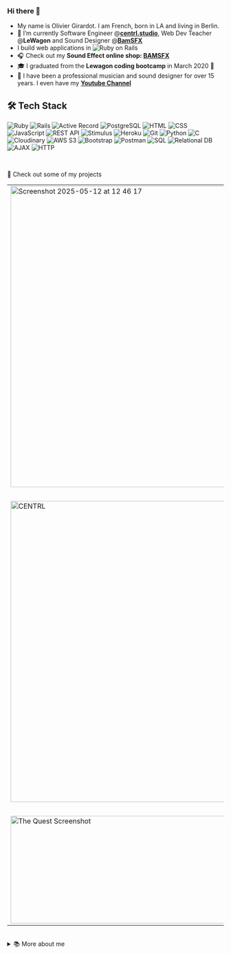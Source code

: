 ### Hi there 👋
<!--
**OGsoundFX/OGsoundFX** is a ✨ _special_ ✨ repository because its `README.md` (this file) appears on your GitHub profile.

Here are some ideas to get you started:

- 🔭 I’m currently working on ...
- 🌱 I’m currently learning ...
- 👯 I’m looking to collaborate on ...
- 🤔 I’m looking for help with ...
- 💬 Ask me about ...
- 📫 How to reach me: ...
- 😄 Pronouns: ...
- ⚡ Fun fact: ...
-->

- My name is Olivier Girardot. I am French, born in LA and living in Berlin.
- 🔭 I’m currently Software Engineer @**[centrl.studio](https://app.centrl.studio/)**, Web Dev Teacher @**LeWagon** and Sound Designer @**[BamSFX](https://www.bamsfx.com)**
- I build web applications in ![Ruby on Rails](https://img.shields.io/badge/-Rails-CC0000?style=flat&logo=rubyonrails&logoColor=white)
- 🎧 Check out my **Sound Effect online shop: [BAMSFX](https://www.bamsfx.com)**
- 🎓 I graduated from the **Lewagon coding bootcamp** in March 2020 🚀
- 🎹 I have been a professional musician and sound designer for over 15 years. I even have my **[Youtube Channel](https://www.youtube.com/ogsoundfx)**

## 🛠️ Tech Stack

![Ruby](https://img.shields.io/badge/-Ruby-CC342D?style=flat&logo=ruby&logoColor=white)
![Rails](https://img.shields.io/badge/-Rails-CC0000?style=flat&logo=rubyonrails&logoColor=white)
![Active Record](https://img.shields.io/badge/-Active%20Record-CC0000?style=flat&logo=rubyonrails&logoColor=white)
![PostgreSQL](https://img.shields.io/badge/-PostgreSQL-336791?style=flat&logo=postgresql&logoColor=white)
![HTML](https://img.shields.io/badge/-HTML-E34F26?style=flat&logo=html5&logoColor=white)
![CSS](https://img.shields.io/badge/-CSS-1572B6?style=flat&logo=css3&logoColor=white)
![JavaScript](https://img.shields.io/badge/-JavaScript-F7DF1E?style=flat&logo=javascript&logoColor=black)
![REST API](https://img.shields.io/badge/-REST%20API-005571?style=flat)
![Stimulus](https://img.shields.io/badge/-Stimulus-2E2E2E?style=flat&logo=stimulus&logoColor=white)
![Heroku](https://img.shields.io/badge/-Heroku-430098?style=flat&logo=heroku&logoColor=white)
![Git](https://img.shields.io/badge/-Git-F05032?style=flat&logo=git&logoColor=white)
![Python](https://img.shields.io/badge/-Python-3776AB?style=flat&logo=python&logoColor=white)
![C](https://img.shields.io/badge/-C-A8B9CC?style=flat&logo=c&logoColor=black)
![Cloudinary](https://img.shields.io/badge/-Cloudinary-3448C5?style=flat&logo=cloudinary&logoColor=white)
![AWS S3](https://img.shields.io/badge/-AWS%20S3-FF9900?style=flat&logo=amazonaws&logoColor=white)
![Bootstrap](https://img.shields.io/badge/-Bootstrap-7952B3?style=flat&logo=bootstrap&logoColor=white)
![Postman](https://img.shields.io/badge/-Postman-FF6C37?style=flat&logo=postman&logoColor=white)
![SQL](https://img.shields.io/badge/-SQL-4479A1?style=flat&logo=mysql&logoColor=white)
![Relational DB](https://img.shields.io/badge/-Relational%20DB-003B57?style=flat)
![AJAX](https://img.shields.io/badge/-AJAX-4A8DB7?style=flat)
![HTTP](https://img.shields.io/badge/-HTTP-6F4E37?style=flat)

<br>

🚀 Check out some of my projects
<table> <tr> <td> <a href="https://bamsfx.com"> <img width="700" alt="Screenshot 2025-05-12 at 12 46 17" src="https://github.com/user-attachments/assets/062db432-9648-44bb-bdd2-27d963c49566" />
 </a> </td> <td> <strong>BAMSFX</strong><br> My online sound effects shop built with <strong>Ruby on Rails</strong>.<br> 👉 <a href="https://www.bamsfx.com">Visit BAMSFX</a> </td> </tr><tr><td colspan="2"><br></td></tr>

<tr> <td> <a href="https://app.centrl.studio"> <img width="700" alt="CENTRL" src="https://github.com/user-attachments/assets/f3e92d9e-dc8c-45fd-840d-ff7951f8c2da" /></a> </td> <td> <strong>CENTRL</strong><br>Find Studios and Audio Engineers Near You!</strong>.<br> 👉 <a href="https://app.centrl.studio">Visit CENTRL</a> </td> </tr><tr><td colspan="2"><br></td></tr>

<tr> <td> <a href="https://the-quest.onrender.com/"> <img src="https://user-images.githubusercontent.com/32952612/125621655-bbeb3775-ccc8-483e-b3bb-8cf65c7028d2.png" width="500px" height="250px" alt="The Quest Screenshot" /> </a> </td> <td> <strong>The Quest</strong><br> A small WIP game made to train with <strong>NodeJS/ExpressJS</strong> and <strong>MongoDB</strong>.<br> 🎮 <a href="https://the-quest.onrender.com/">Play The Quest</a> </td> </tr> </table>

<br>
<details>
  <summary>📚 More about me</summary>

  Hi! I'm a sound designer turned full-stack developer based in Berlin.  
  I started programming in 2020 while working in the audio world, curious to build the tools I wished I had as a creator.

  My first big project was [BAMSFX](https://www.bamsfx.com), an online sound effects shop where I combined my passion for sound with web development, using **Ruby on Rails**, **PostgreSQL**, and **Cloudinary**.  
  Since then, I've explored both backend and frontend technologies—working with **Stimulus**, **NodeJS**, **MongoDB**, **AJAX**, and more.

  I'm passionate about building useful, creative, and well-designed applications, and I love learning new tools that help bring ideas to life.  
  Outside of code, I’m a huge sci-fi fan (yes, I’m building a voice AI inspired by the Star Trek computer), and I never pass up a chance to design a soundscape.

  🛠️ Tools I enjoy: Rails, JavaScript, Stimulus, Cloudinary, Postman, and Markdown itself!  
  🎮 Hobbies: pixel art games, storytelling, composing music, and experimenting with voice UIs.

</details>

